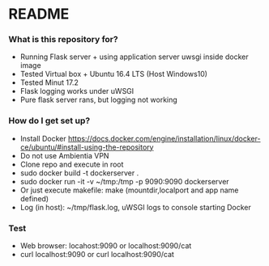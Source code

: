 # README #


### What is this repository for? ###

* Running Flask server +  using application server uwsgi inside docker image
* Tested Virtual box + Ubuntu 16.4 LTS (Host Windows10)
* Tested Minut 17.2
* Flask logging works under uWSGI
* Pure flask server rans, but logging not working


### How do I get set up? ###

* Install Docker   https://docs.docker.com/engine/installation/linux/docker-ce/ubuntu/#install-using-the-repository
* Do not use Ambientia VPN
* Clone repo and execute in root
* sudo docker build -t dockerserver . 
* sudo docker run -it -v ~/tmp:/tmp -p 9090:9090 dockerserver
* Or just execute makefile: make (mountdir,localport and app name defined)
* Log (in host): ~/tmp/flask.log, uWSGI logs to console starting Docker

### Test ###

* Web browser: locahost:9090  or localhost:9090/cat
* curl localhost:9090 or curl localhost:9090/cat 


